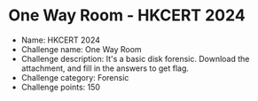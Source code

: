 One Way Room - HKCERT 2024
=========================

* Name: HKCERT 2024
* Challenge name: One Way Room
* Challenge description: It's a basic disk forensic. Download the attachment, and fill in the answers to get flag.
* Challenge category: Forensic
* Challenge points: 150
